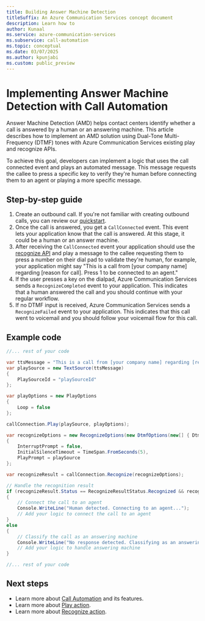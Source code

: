 ```yaml
---
title: Building Answer Machine Detection
titleSuffix: An Azure Communication Services concept document
description: Learn how to 
author: Kunaal
ms.service: azure-communication-services
ms.subservice: call-automation
ms.topic: conceptual
ms.date: 03/07/2025
ms.author: kpunjabi
ms.custom: public_preview
---
```


# Implementing Answer Machine Detection with Call Automation

Answer Machine Detection (AMD) helps contact centers identify whether a call is answered by a human or an answering machine. This article describes how to implement an AMD solution using Dual-Tone Multi-Frequency (DTMF) tones with Azure Communication Services existing play and recognize APIs.

To achieve this goal, developers can implement a logic that uses the call connected event and plays an automated message. This message requests the callee to press a specific key to verify they're human before connecting them to an agent or playing a more specific message.

## Step-by-step guide 
1. Create an outbound call. If you're not familiar with creating outbound calls, you can review our [quickstart](../../quickstarts/call-automation/quickstart-make-an-outbound-call.md).
2. Once the call is answered, you get a `CallConnected` event. This event lets your application know that the call is answered. At this stage, it could be a human or an answer machine.
3. After receiving the `CallConnected` event your application should use the [recognize API](./recognize-action.md) and play a message to the callee requesting them to press a number on their dial pad to validate they're human, for example, your application might say "This is a call from [your company name] regarding [reason for call]. Press 1 to be connected to an agent."
4. If the user presses a key on the dialpad, Azure Communication Services sends a `RecognizeCompleted` event to your application. This indicates that a human answered the call and you should continue with your regular workflow.
5. If no DTMF input is received, Azure Communication Services sends a `RecognizeFailed` event to your application. This indicates that this call went to voicemail and you should follow your voicemail flow for this call.

## Example code 

```csharp
//... rest of your code

var ttsMessage = "This is a call from [your company name] regarding [reason for call]. Please press 1 to be connected to an agent.";
var playSource = new TextSource(ttsMessage)
{
    PlaySourceId = "playSourceId"
};

var playOptions = new PlayOptions
{
    Loop = false
};

callConnection.Play(playSource, playOptions);

var recognizeOptions = new RecognizeOptions(new DtmfOptions(new[] { DtmfTone.One }))
{
    InterruptPrompt = false,
    InitialSilenceTimeout = TimeSpan.FromSeconds(5),
    PlayPrompt = playSource
};

var recognizeResult = callConnection.Recognize(recognizeOptions);

// Handle the recognition result
if (recognizeResult.Status == RecognizeResultStatus.Recognized && recognizeResult.RecognizedTone == DtmfTone.One)
{
    // Connect the call to an agent
    Console.WriteLine("Human detected. Connecting to an agent...");
    // Add your logic to connect the call to an agent
}
else
{
    // Classify the call as an answering machine
    Console.WriteLine("No response detected. Classifying as an answering machine...");
    // Add your logic to handle answering machine
}

//... rest of your code
```

## Next steps
- Learn more about [Call Automation](../../concepts/call-automation/call-automation.md) and its features. 
- Learn more about [Play action](../../concepts/call-automation/play-action.md).
- Learn more about [Recognize action](../../concepts/call-automation/recognize-action.md).
